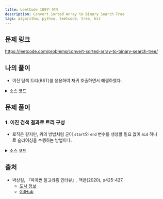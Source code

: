 ```yaml
---
title: LeetCode 108번 문제
description: Convert Sorted Array to Binary Search Tree
tags: algorithm, python, leetcode, tree, bst
---
```


## 문제 링크

https://leetcode.com/problems/convert-sorted-array-to-binary-search-tree/

## 나의 풀이

- 이진 탐색 트리(BST)를 응용하여 재귀 호출하면서 해결하였다.

<details>
<summary>소스 코드</summary>
<div markdown="1">

```python
from typing import List, Optional
class TreeNode:
    def __init__(self, val=0, left=None, right=None):
        self.val = val
        self.left = left
        self.right = right
class MySolution1:
    def sortedArrayToBST(self, nums: List[int]) -> Optional[TreeNode]:
        if not nums:
            return None
        # 인덱스 설정
        start, end = 0, len(nums) - 1
        mid = (start + end) // 2
        # 현재 노드와 양쪽 자식 노드 구성
        root = TreeNode(nums[mid])
        root.left = self.sortedArrayToBST(nums[0:mid])
        root.right = self.sortedArrayToBST(nums[mid+1:])
        return root
```

</div>
</details>

## 문제 풀이

### 1. 이진 검색 결과로 트리 구성

- 로직은 같지만, 위의 방법처럼 굳이 `start`와 `end` 변수를 생성할 필요 없이 `mid` 하나로 슬라이싱을 수행하는 방법이다.

<details>
<summary>소스 코드</summary>
<div markdown="1">

```python
from typing import List, Optional
class TreeNode:
    def __init__(self, val=0, left=None, right=None):
        self.val = val
        self.left = left
        self.right = right
class Solution1:
    def sortedArrayToBST(self, nums: List[int]) -> Optional[TreeNode]:
        if not nums:
            return None
        mid = len(nums) // 2
        # 분할 정복으로 이진 검색 결과 트리 구성
        node = TreeNode(nums[mid])
        node.left = self.sortedArrayToBST(nums[:mid])
        node.right = self.sortedArrayToBST(nums[mid+1:])
        return node
```

</div>
</details>

## 출처

- 박상길, 『파이썬 알고리즘 인터뷰』, 책만(2020), p425-427.
  - [도서 정보](https://www.onlybook.co.kr/entry/algorithm-interview)
  - [GitHub](https://github.com/onlybooks/algorithm-interview)
